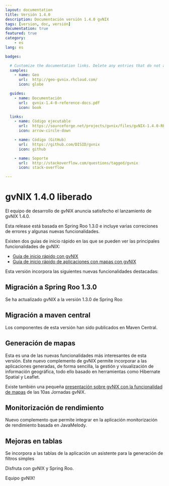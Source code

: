 ```yaml
---
layout: documentation
title: Versión 1.4.0
description: Documentación versión 1.4.0 gvNIX
tags: [version, doc, versión]
documentation: true
featured: true
category:
    - es
lang: es

badges:

  # Customize the documentation links. Delete any entries that do not apply.
  samples:
    - name: Geo
      url:  http://geo-gvnix.rhcloud.com/
      icon: globe

  guides:
    - name: Documentación
      url:  gvnix-1.4-0-reference-docs.pdf
      icon: book

  links:
    - name: Código ejecutable
      url:  https://sourceforge.net/projects/gvnix/files/gvNIX-1.4.0-RELEASE.zip/download
      icon: arrow-circle-down

    - name: Código (GitHub)
      url:  https://github.com/DISID/gvnix
      icon: github

    - name: Soporte
      url:  http://stackoverflow.com/questions/tagged/gvnix
      icon: stack-overflow

---
```


# gvNIX 1.4.0 liberado

El equipo de desarrollo de gvNIX anuncia satisfecho el lanzamiento de gvNIX 1.4.0.

Esta release está basada en Spring Roo 1.3.0 e incluye varias correciones de errores
y algunas nuevas funcionalidades. 

Existen dos guías de inicio rápido en las que se pueden ver las principales funcionalidades de gvNIX:

* [Guía de inicio rápido con gvNIX](https://github.com/DISID/gvnix-samples/tree/master/quickstart-app)
* [Guía de inicio rápido de aplicaciones con mapas con gvNIX](https://github.com/DISID/gvnix-samples/tree/master/quickstart-geo-app)

Esta versión incorpora las siguientes nuevas funcionalidades destacadas:

## Migración a Spring Roo 1.3.0

Se ha actualizado gvNIX a la versión 1.3.0 de Spring Roo

## Migración a maven central

Los componentes de esta versión han sido publicados en Maven Central.

## Generación de mapas

Esta es una de las nuevas funcionalidades más interesantes de esta versión. Este nuevo complemento de gvNIX permite incorporar a las aplicaciones generadas, de forma sencilla, la gestión y visualización de información geográfica, todo ello basado en herramientas como Hibernate Spatial y Leaflet.

Existe también una pequeña [presentación sobre gvNIX con la funcionalidad de mapas](https://www.youtube.com/watch?feature=player_detailpage&v=xVph2h0AwQQ#t=39) de las 10as Jornadas gvNIX.

## Monitorización de rendimiento

Nuevo complemento que permite integrar en la aplicación monitorización de rendimiento basada en JavaMelody.

## Mejoras en tablas

Se incorpora a las tablas de la aplicación un asistente para la generación de filtros simples

Disfruta con gvNIX y Spring Roo.

Equipo gvNIX!
